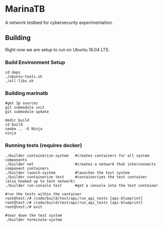 # MarinaTB
A network testbed for cybersecurity experimentation.

## Building

Right now we are setup to run on Ubuntu 16.04 LTS.

### Build Environment Setup

```shell
cd deps
./ubuntu-tools.sh
./all-libs.sh
```

### Building marinatb

```shell
#get 3p sources
git submodule init
git submodule update

mkdir build
cd build
cmake .. -G Ninja
ninja
```

### Running tests (requires docker)
```shell
./builder containerize-system   #creates containers for all system components
./builder net                   #creates a network that interconnects component containers
./builder launch-system         #launches the test system
./builder containerize test     #containerizes the test container (also hooked up to test network)
./builder run-console test      #get a console into the test container

#run the tests within the container
root@test:/# /code/build/test/api/run_api_tests [api-blueprint]
root@test:/# /code/build/test/api/run_api_tests [api-blueprint]
root@test:/# exit

#tear down the test system
./builder terminate-system
```
